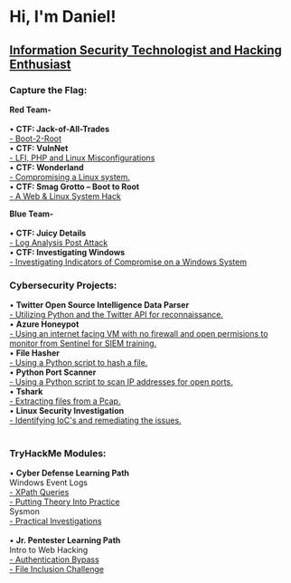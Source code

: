 <h1>Hi, I'm Daniel!</h1>
<h2><a href="https://github.com/dewrz/dewrz/">Information Security Technologist and Hacking Enthusiast</a></h2>

<h3>Capture the Flag:</h3>

<b>Red Team-</b><br>
<br>
• <b>CTF: Jack-of-All-Trades</b><br>
<a href="https://github.com/dewrz/CTFJack">- Boot-2-Root</a><br>
• <b>CTF: VulnNet</b><br>
<a href="https://github.com/dewrz/CTFVulnnet">- LFI, PHP and Linux Misconfigurations</a><br>
• <b>CTF: Wonderland</b><br>
 <a href="https://github.com/dewrz/CTFwonderland">- Compromising a Linux system.</a><br>
• <b>CTF: Smag Grotto – Boot to Root</b><br>
 <a href="https://github.com/dewrz/CTFSmag">- A Web & Linux System Hack</a><br>
 
 <b>Blue Team-</b><br>
<br>
• <b>CTF: Juicy Details</b><br>
 <a href="https://github.com/dewrz/CTFInvestigatingWindows">- Log Analysis Post Attack</a><br>
• <b>CTF: Investigating Windows</b><br>
 <a href="https://github.com/dewrz/CTFInvestigatingWindows">- Investigating Indicators of Compromise on a Windows System</a><br>
 
<h3>Cybersecurity Projects:</h3>
• <b>Twitter Open Source Intelligence Data Parser</b><br>
  <a href="https://github.com/dewrz/TwitterOSINT">- Utilizing Python and the Twitter API for reconnaissance.</a>
  <br>
• <b>Azure Honeypot</b><br>
  <a href="https://github.com/dewrz/AzureHoneypot">- Using an internet facing VM with no firewall and open permisions to monitor from Sentinel for SIEM training.</a>
  <br>
• <b>File Hasher</b><br>
  <a href="https://github.com/dewrz/File-Hasher">- Using a Python script to hash a file.</a>
  <br>
• <b>Python Port Scanner</b><br>
  <a href="https://github.com/dewrz/PortScanner">- Using a Python script to scan IP addresses for open ports.</a><br>
• <b>Tshark</b><br>
<a href="https://github.com/dewrz/Tshark-ExtractingFiles">- Extracting files from a Pcap.</a><br>
• <b>Linux Security Investigation</b><br>
<a href="https://github.com/dewrz/Linux-Investigation/blob/main/README.md">- Identifying IoC's and remediating the issues.</a><br>
<br>
<h3>TryHackMe Modules:</h3>
• <b>Cyber Defense Learning Path</b><br>
Windows Event Logs<br>
<a href="https://github.com/dewrz/TryHackMe-Xpath">- XPath Queries</a><br>
<a href="https://github.com/dewrz/TryHackMe--PuttingTheory">- Putting Theory Into Practice</a><br>
Sysmon<br>
<a href="https://github.com/dewrz/TryHackMe-Practical-Investigations">- Practical Investigations</a><br>
<br>
• <b>Jr. Pentester Learning Path</b><br>
Intro to Web Hacking<br>
<a href="https://github.com/dewrz/TryHackMe-AuthenticationBypass">- Authentication Bypass</a><br>
<a href="https://github.com/dewrz/TryHackMe-FileInclusionChallenge">- File Inclusion Challenge</a><br>








<!--
**Dewrz**is a ✨ _special_ ✨ repository because its `README.md` (this file) appears on your GitHub profile.

Here are some ideas to get you started:

- 🔭 I’m currently working on ...
- 🌱 I’m currently learning ...
- 👯 I’m looking to collaborate on ...
- 🤔 I’m looking for help with ...
- 💬 Ask me about ...
- 📫 How to reach me: ...
- 😄 Pronouns: ...
- ⚡ Fun fact: ...
-->
